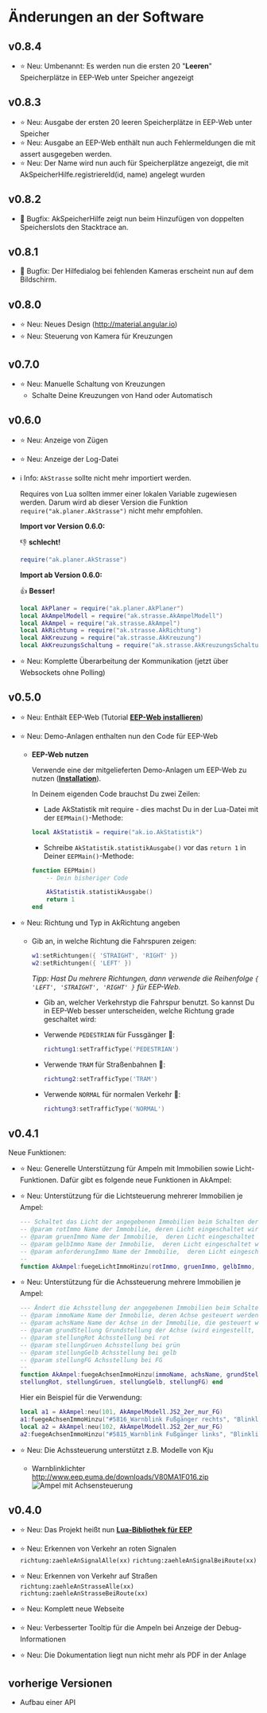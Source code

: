 # Änderungen an der Software

## v0.8.4

* ⭐ Neu: Umbenannt: Es werden nun die ersten 20 "**Leeren**" Speicherplätze in EEP-Web unter Speicher angezeigt

## v0.8.3

* ⭐ Neu: Ausgabe der ersten 20 leeren Speicherplätze in EEP-Web unter Speicher
* ⭐ Neu: Ausgabe an EEP-Web enthält nun auch Fehlermeldungen die mit assert ausgegeben werden.
* ⭐ Neu: Der Name wird nun auch für Speicherplätze angezeigt, die mit AkSpeicherHilfe.registriereId(id, name) angelegt
  wurden

## v0.8.2

* 🐞 Bugfix: AkSpeicherHilfe zeigt nun beim Hinzufügen von doppelten Speicherslots den Stacktrace an.

## v0.8.1

* 🐞 Bugfix: Der Hilfedialog bei fehlenden Kameras erscheint nun auf dem Bildschirm.

## v0.8.0

* ⭐ Neu: Neues Design (<http://material.angular.io>)
* ⭐ Neu: Steuerung von Kamera für Kreuzungen

## v0.7.0

* ⭐ Neu: Manuelle Schaltung von Kreuzungen
  * Schalte Deine Kreuzungen von Hand oder Automatisch

## v0.6.0

* ⭐ Neu: Anzeige von Zügen
* ⭐ Neu: Anzeige der Log-Datei

* ℹ️ Info: `AkStrasse` sollte nicht mehr importiert werden.

    Requires von Lua sollten immer einer lokalen Variable zugewiesen werden.
    Darum wird ab dieser Version die Funktion `require("ak.planer.AkStrasse")`
    nicht mehr empfohlen.

    **Import vor Version 0.6.0:**

    👎 **schlecht!**
    ```lua
    require("ak.planer.AkStrasse")
    ```

    **Import ab Version 0.6.0:**

    👍 **Besser!**
    ```lua
    local AkPlaner = require("ak.planer.AkPlaner")
    local AkAmpelModell = require("ak.strasse.AkAmpelModell")
    local AkAmpel = require("ak.strasse.AkAmpel")
    local AkRichtung = require("ak.strasse.AkRichtung")
    local AkKreuzung = require("ak.strasse.AkKreuzung")
    local AkKreuzungsSchaltung = require("ak.strasse.AkKreuzungsSchaltung")
    ```

* ⭐ Neu: Komplette Überarbeitung der Kommunikation (jetzt über Websockets ohne Polling)

## v0.5.0

* ⭐ Neu: Enthält EEP-Web (Tutorial **[EEP-Web installieren](https://andreas-kreuz.github.io/ak-lua-bibliothek-fuer-eep/anleitungen-fortgeschrittene/einrichten-von-eep-web)**)
* ⭐ Neu: Demo-Anlagen enthalten nun den Code für EEP-Web

  * **EEP-Web nutzen**

    Verwende eine der mitgelieferten Demo-Anlagen um EEP-Web zu nutzen (**[Installation](https://andreas-kreuz.github.io/ak-lua-bibliothek-fuer-eep/anleitungen-fortgeschrittene/einrichten-von-eep-web)**).

    In Deinem eigenden Code brauchst Du zwei Zeilen:

    * Lade AkStatistik mit require - dies machst Du in der Lua-Datei mit der `EEPMain()`-Methode:

    ```lua
    local AkStatistik = require("ak.io.AkStatistik")
    ```

    * Schreibe `AkStatistik.statistikAusgabe()` vor das `return 1` in Deiner `EEPMain()`-Methode:

    ```lua
    function EEPMain()
        -- Dein bisheriger Code

        AkStatistik.statistikAusgabe()
        return 1
    end
    ```

* ⭐ Neu: Richtung und Typ in AkRichtung angeben

  * Gib an, in welche Richtung die Fahrspuren zeigen:

    ```lua
    w1:setRichtungen({ 'STRAIGHT', 'RIGHT' })
    w2:setRichtungen({ 'LEFT' })
    ```

    *Tipp: Hast Du mehrere Richtungen, dann verwende die Reihenfolge `{ 'LEFT', 'STRAIGHT', 'RIGHT' }` für EEP-Web.*

    * Gib an, welcher Verkehrstyp die Fahrspur benutzt. So kannst Du in EEP-Web besser unterscheiden, welche Richtung grade geschaltet wird:

    * Verwende `PEDESTRIAN` für Fussgänger 🚶:
        ```lua
        richtung1:setTrafficType('PEDESTRIAN')
        ```
    * Verwende `TRAM` für Straßenbahnen 🚋:
        ```lua
        richtung2:setTrafficType('TRAM')
        ```
    * Verwende `NORMAL` für normalen Verkehr 🚗:
        ```lua
        richtung3:setTrafficType('NORMAL')
        ```

## v0.4.1

Neue Funktionen:

* ⭐ Neu: Generelle Unterstützung für Ampeln mit Immobilien sowie Licht-Funktionen.
  Dafür gibt es folgende neue Funktionen in AkAmpel:

* ⭐ Neu: Unterstützung für die Lichtsteuerung mehrerer Immobilien je Ampel:

  ```lua
  --- Schaltet das Licht der angegebenen Immobilien beim Schalten der Ampel auf rot, gelb, grün oder Anforderung
  -- @param rotImmo Name der Immobilie, deren Licht eingeschaltet wird, wenn die Ampel rot oder rot-gelb ist
  -- @param gruenImmo Name der Immobilie,  deren Licht eingeschaltet wird, wenn die Ampel grün ist
  -- @param gelbImmo Name der Immobilie,  deren Licht eingeschaltet wird, wenn die Ampel gelb oder rot-gelb ist
  -- @param anforderungImmo Name der Immobilie,  deren Licht eingeschaltet wird, wenn die Ampel eine Anforderung erkennt
  --
  function AkAmpel:fuegeLichtImmoHinzu(rotImmo, gruenImmo, gelbImmo, anforderungImmo) end
  ```

* ⭐ Neu: Unterstützung für die Achssteuerung mehrere Immobilien je Ampel:

  ```lua
  --- Ändert die Achsstellung der angegebenen Immobilien beim Schalten der Ampel auf rot, gelb, grün oder Fußgänger
  -- @param immoName Name der Immobilie, deren Achse gesteuert werden soll
  -- @param achsName Name der Achse in der Immobilie, die gesteuert werden soll
  -- @param grundStellung Grundstellung der Achse (wird eingestellt, wenn eine Stellung nicht angegeben wurde
  -- @param stellungRot Achsstellung bei rot
  -- @param stellungGruen Achsstellung bei grün
  -- @param stellungGelb Achsstellung bei gelb
  -- @param stellungFG Achsstellung bei FG
  --
  function AkAmpel:fuegeAchsenImmoHinzu(immoName, achsName, grundStellung,
  stellungRot, stellungGruen, stellungGelb, stellungFG) end
  ```

  Hier ein Beispiel für die Verwendung:

  ```lua
  local a1 = AkAmpel:neu(101, AkAmpelModell.JS2_2er_nur_FG)
  a1:fuegeAchsenImmoHinzu("#5816_Warnblink Fußgänger rechts", "Blinklicht", 0, nil, nil, nil, 50)
  local a2 = AkAmpel:neu(102, AkAmpelModell.JS2_2er_nur_FG)
  a2:fuegeAchsenImmoHinzu("#5815_Warnblink Fußgänger links", "Blinklicht", 0, nil, nil, nil, 50)
  ```

* ⭐ Neu: Die Achssteuerung unterstützt z.B. Modelle von Kju

  * Warnblinklichter <http://www.eep.euma.de/downloads/V80MA1F016.zip>
    ![Ampel mit Achsensteuerung](assets/web/immo-achsen.png)

## v0.4.0

* ⭐ Neu: Das Projekt heißt nun **[Lua-Bibliothek für EEP](https://andreas-kreuz.github.io/ak-lua-bibliothek-fuer-eep/)**

* ⭐ Neu: Erkennen von Verkehr an roten Signalen
  `richtung:zaehleAnSignalAlle(xx)`
  `richtung:zaehleAnSignalBeiRoute(xx)`

* ⭐ Neu: Erkennen von Verkehr auf Straßen
  `richtung:zaehleAnStrasseAlle(xx)`
  `richtung:zaehleAnStrasseBeiRoute(xx)`

* ⭐ Neu: Komplett neue Webseite
* ⭐ Neu: Verbesserter Tooltip für die Ampeln bei Anzeige der Debug-Informationen
* ⭐ Neu: Die Dokumentation liegt nun nicht mehr als PDF in der Anlage

## vorherige Versionen

* Aufbau einer API
